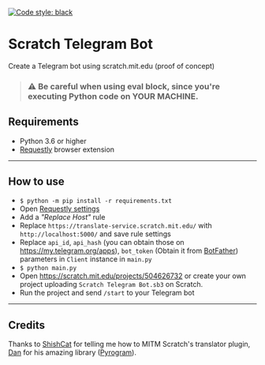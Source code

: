 [![Code style: black](https://img.shields.io/badge/code%20style-black-000000.svg)](https://github.com/psf/black)

# Scratch Telegram Bot
Create a Telegram bot using scratch.mit.edu (proof of concept)

> ### ⚠️ Be careful when using eval block, since you're executing Python code on YOUR MACHINE.

## Requirements
- Python 3.6 or higher
- [Requestly](https://requestly.io) browser extension

----
## How to use
- `$ python -m pip install -r requirements.txt`
- Open [Requestly settings](https://app.requestly.io/rules/)
- Add a _"Replace Host"_ rule
- Replace `https://translate-service.scratch.mit.edu/` with `http://localhost:5000/` and save rule settings
- Replace `api_id`, `api_hash` (you can obtain those on https://my.telegram.org/apps), `bot_token` (Obtain it from [BotFather](https://t.me/BotFather)) parameters in `Client` instance in `main.py`
- `$ python main.py`
- Open https://scratch.mit.edu/projects/504626732 or create your own project uploading `Scratch Telegram Bot.sb3` on Scratch.
- Run the project and send `/start` to your Telegram bot

----
## Credits
Thanks to [ShishCat](https://github.com/ShiSHcat/) for telling me how to MITM Scratch's translator plugin, [Dan](https://github.com/delivrance/) for his amazing library ([Pyrogram](https://github.com/pyrogram/pyrogram/)).
